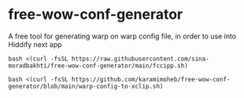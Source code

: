 # free-wow-conf-generator
A free tool for generating warp on warp config file, in order to use into Hiddify next app
```
bash <(curl -fsSL https://raw.githubusercontent.com/sina-moradbakhti/free-wow-conf-generator/main/fccipp.sh)
```
```
bash <(curl -fsSL https://github.com/karamimoheb/free-wow-conf-generator/blob/main/warp-config-to-xclip.sh)
```
